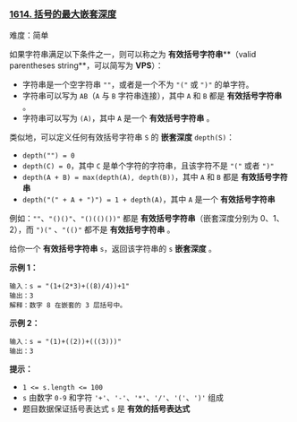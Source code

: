 ### [1614\. 括号的最大嵌套深度](https://leetcode.cn/problems/maximum-nesting-depth-of-the-parentheses/)

难度：简单

如果字符串满足以下条件之一，则可以称之为 **有效括号字符串****（valid parentheses string**，可以简写为 **VPS**）：

-   字符串是一个空字符串 `""`，或者是一个不为 `"("` 或 `")"` 的单字符。
-   字符串可以写为 `AB`（`A` 与 `B` 字符串连接），其中 `A` 和 `B` 都是 **有效括号字符串** 。
-   字符串可以写为 `(A)`，其中 `A` 是一个 **有效括号字符串** 。

类似地，可以定义任何有效括号字符串 `S` 的 **嵌套深度** `depth(S)`：

-   `depth("") = 0`
-   `depth(C) = 0`，其中 `C` 是单个字符的字符串，且该字符不是 `"("` 或者 `")"`
-   `depth(A + B) = max(depth(A), depth(B))`，其中 `A` 和 `B` 都是 **有效括号字符串**
-   `depth("(" + A + ")") = 1 + depth(A)`，其中 `A` 是一个 **有效括号字符串**

例如：`""`、`"()()"`、`"()(()())"` 都是 **有效括号字符串**（嵌套深度分别为 0、1、2），而 `")("` 、`"(()"` 都不是 **有效括号字符串** 。

给你一个 **有效括号字符串** `s`，返回该字符串的 `s` **嵌套深度** 。

**示例 1：**

```
输入：s = "(1+(2*3)+((8)/4))+1"
输出：3
解释：数字 8 在嵌套的 3 层括号中。
```

**示例 2：**

```
输入：s = "(1)+((2))+(((3)))"
输出：3
```

**提示：**

-   `1 <= s.length <= 100`
-   `s` 由数字 `0-9` 和字符 `'+'`、`'-'`、`'*'`、`'/'`、`'('`、`')'` 组成
-   题目数据保证括号表达式 `s` 是 **有效的括号表达式**
